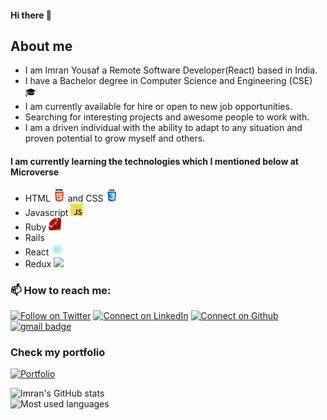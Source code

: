 
<h4>Hi there 👋</h4>

<h2>About me </h2>
<ul>
  <li>I am Imran Yousaf a Remote Software Developer(React) based in India.</li>
  <li>I have a Bachelor degree in Computer Science and Engineering (CSE) 🎓</li>
  <li>I am currently available for hire or open to new job opportunities.</li> 
  <li>Searching for interesting projects and awesome people to work with.</li>
  <li>I am a driven individual with the ability to adapt to any situation and proven potential to grow myself and others.</li>
</ul>

<h4>I am currently learning the technologies which I mentioned below at Microverse</h4>
<ul>
  <li> HTML <img height="20" src="https://raw.githubusercontent.com/github/explore/80688e429a7d4ef2fca1e82350fe8e3517d3494d/topics/html/html.png"> 
  and CSS <img height="20" src="https://raw.githubusercontent.com/github/explore/80688e429a7d4ef2fca1e82350fe8e3517d3494d/topics/css/css.png"></li>
  <li>Javascript <img height="20" src="https://raw.githubusercontent.com/github/explore/80688e429a7d4ef2fca1e82350fe8e3517d3494d/topics/javascript/javascript.png"> </li>
  <li> Ruby <img height="20" src="https://raw.githubusercontent.com/github/explore/80688e429a7d4ef2fca1e82350fe8e3517d3494d/topics/ruby/ruby.png"></li>
  <li> Rails </li>
  <li>React <img height="20" src="https://raw.githubusercontent.com/github/explore/80688e429a7d4ef2fca1e82350fe8e3517d3494d/topics/react/react.png"></li>
  <li>Redux <img height="20" src="https://raw.githubusercontent.com/reduxjs/redux/master/logo/logo.png"> </li>
</ul>

### :mailbox: How to reach me:
[![Follow on Twitter](https://img.shields.io/badge/--twitter?label=Twitter&logo=Twitter&style=social)](https://twitter.com/imran56444) [![Connect on LinkedIn](https://img.shields.io/badge/--linkedin?label=LinkedIn&logo=LinkedIn&style=social)](https://www.linkedin.com/in/imran-yousaf-8777297b/)
[![Connect on Github](https://img.shields.io/badge/--Github?label=Github&logo=Github&style=social)](https://github.com/imran5644)
<a href="mailto:imi56444@gmail.com">
    <img src="https://img.shields.io/badge/--email?label=email&logo=email&style=social" alt="gmail badge">
  </a>

### Check my portfolio
[![Portfolio](https://img.shields.io/badge/--Portfolio?label=Portfolio&logo=Portfolio&style=social)](https://imran5644.github.io/portfolio/)


![Imran's GitHub stats](https://github-readme-stats.vercel.app/api?username=imran5644&show_icons=true&theme=radical)
<br>
![Most used languages](https://github-readme-stats.vercel.app/api/top-langs/?username=imran5644&layout=compact)
